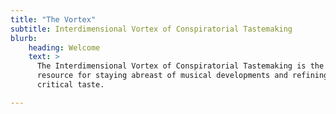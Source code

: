 ```yaml
---
title: "The Vortex"
subtitle: Interdimensional Vortex of Conspiratorial Tastemaking
blurb:
    heading: Welcome
    text: >
      The Interdimensional Vortex of Conspiratorial Tastemaking is the ultimate
      resource for staying abreast of musical developments and refining your
      critical taste.

---
```


